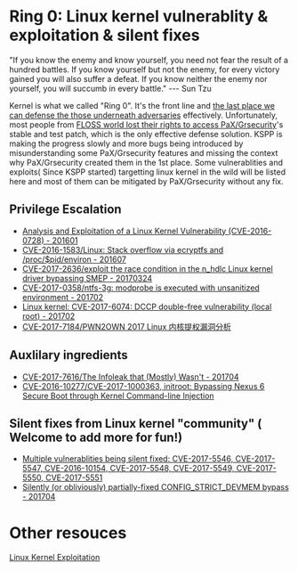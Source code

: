 # Ring 0: Linux kernel vulnerablity & exploitation & silent fixes

"If you know the enemy and know yourself, you need not fear the result of a hundred battles. If you know yourself but not the enemy, for every victory gained you will also suffer a defeat. If you know neither the enemy nor yourself, you will succumb in every battle." ---  Sun Tzu

Kernel is what we called "Ring 0". It's the front line and [the last place we can defense the those underneath adversaries](https://github.com/hardenedlinux/hardenedlinux_profiles/raw/master/slide/hardening_the_core.pdf) effectively. Unfortunately, most people from [FLOSS world lost their rights to access PaX/Grsecurity](https://hardenedlinux.github.io/announcement/2017/04/29/hardenedlinux-statement2.html)'s stable and test patch, which is the only effective defense solution. KSPP is making the progress slowly and more bugs being introduced by misunderstanding some PaX/Grsecurity features and missing the context why PaX/Grsecurity created them in the 1st place. Some vulnerablities and exploits( Since KSPP started) targetting linux kernel in the wild will be listed here and most of them can be mitigated by PaX/Grsecurity without any fix.

## Privilege Escalation
* [Analysis and Exploitation of a Linux Kernel Vulnerability (CVE-2016-0728) - 201601](http://perception-point.io/2016/01/14/analysis-and-exploitation-of-a-linux-kernel-vulnerability-cve-2016-0728/)
* [CVE-2016-1583/Linux: Stack overflow via ecryptfs and /proc/$pid/environ - 201607](https://bugs.chromium.org/p/project-zero/issues/detail?id=836)
* [CVE-2017-2636/exploit the race condition in the n_hdlc Linux kernel driver bypassing SMEP - 20170324](https://a13xp0p0v.github.io/2017/03/24/CVE-2017-2636.html)
* [CVE-2017-0358/ntfs-3g: modprobe is executed with unsanitized environment - 201702](https://bugs.chromium.org/p/project-zero/issues/detail?id=1072)
* [Linux kernel: CVE-2017-6074: DCCP double-free vulnerability (local root) - 201702](http://seclists.org/oss-sec/2017/q1/471)
* [CVE-2017-7184/PWN2OWN 2017 Linux 内核提权漏洞分析](https://zhuanlan.zhihu.com/p/26674557)

## Auxlilary ingredients
* [CVE-2017-7616/The Infoleak that (Mostly) Wasn't - 201704](https://grsecurity.net/the_infoleak_that_mostly_wasnt.php)
* [CVE-2016-10277/CVE-2017-1000363, initroot: Bypassing Nexus 6 Secure Boot through Kernel Command-line Injection](https://alephsecurity.com/2017/05/23/nexus6-initroot/)

## Silent fixes from Linux kernel "community" ( Welcome to add more for fun!)
* [Multiple vulnerablities being silent fixed: CVE-2017-5546, CVE-2017-5547, CVE-2016-10154, CVE-2017-5548, CVE-2017-5549, CVE-2017-5550, CVE-2017-5551](http://seclists.org/oss-sec/2017/q1/161)
* [Silently (or obliviously) partially-fixed CONFIG_STRICT_DEVMEM bypass - 201704](http://seclists.org/oss-sec/2017/q2/76)

# Other resouces
[Linux Kernel Exploitation](https://github.com/xairy/linux-kernel-exploitation)
